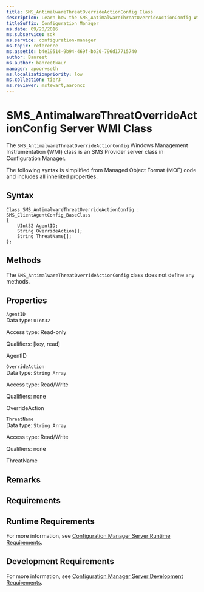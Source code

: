 ```yaml
---
title: SMS_AntimalwareThreatOverrideActionConfig Class
description: Learn how the SMS_AntimalwareThreatOverrideActionConfig Windows Management Instrumentation (WMI) class is an SMS Provider server class in Configuration Manager.
titleSuffix: Configuration Manager
ms.date: 09/20/2016
ms.subservice: sdk
ms.service: configuration-manager
ms.topic: reference
ms.assetid: b4e19514-9b94-469f-bb20-796d17715740
author: Banreet
ms.author: banreetkaur
manager: apoorvseth
ms.localizationpriority: low
ms.collection: tier3
ms.reviewer: mstewart,aaroncz 
---
```


# SMS_AntimalwareThreatOverrideActionConfig Server WMI Class

The `SMS_AntimalwareThreatOverrideActionConfig` Windows Management Instrumentation (WMI) class is an SMS Provider server class in Configuration Manager.

 The following syntax is simplified from Managed Object Format (MOF) code and includes all inherited properties.  

## Syntax  

```  
Class SMS_AntimalwareThreatOverrideActionConfig : SMS_ClientAgentConfig_BaseClass  
{  
    UInt32 AgentID;  
    String OverrideAction[];  
    String ThreatName[];  
};  
```  

## Methods  
 The `SMS_AntimalwareThreatOverrideActionConfig` class does not define any methods.  

## Properties  
 `AgentID`  
 Data type: `UInt32`  

 Access type: Read-only  

 Qualifiers: [key, read]  

 AgentID    

 `OverrideAction`  
 Data type: `String Array`  

 Access type: Read/Write  

 Qualifiers: none  

 OverrideAction    

 `ThreatName`  
 Data type: `String Array`  

 Access type: Read/Write  

 Qualifiers: none  

 ThreatName    

## Remarks  

## Requirements  

## Runtime Requirements  
 For more information, see [Configuration Manager Server Runtime Requirements](../../../../../develop/core/reqs/server-runtime-requirements.md).  

## Development Requirements  
 For more information, see [Configuration Manager Server Development Requirements](../../../../../develop/core/reqs/server-development-requirements.md).
